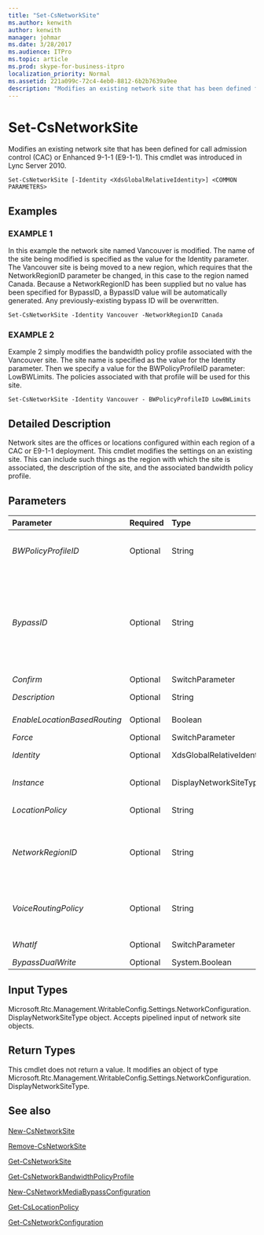 ```yaml
---
title: "Set-CsNetworkSite"
ms.author: kenwith
author: kenwith
manager: johmar
ms.date: 3/28/2017
ms.audience: ITPro
ms.topic: article
ms.prod: skype-for-business-itpro
localization_priority: Normal
ms.assetid: 221a099c-72c4-4eb0-8812-6b2b7639a9ee
description: "Modifies an existing network site that has been defined for call admission control (CAC) or Enhanced 9-1-1 (E9-1-1). This cmdlet was introduced in Lync Server 2010."
---
```


# Set-CsNetworkSite
 
Modifies an existing network site that has been defined for call admission control (CAC) or Enhanced 9-1-1 (E9-1-1). This cmdlet was introduced in Lync Server 2010.
  
```
Set-CsNetworkSite [-Identity <XdsGlobalRelativeIdentity>] <COMMON PARAMETERS>

```

## Examples

### EXAMPLE 1

In this example the network site named Vancouver is modified. The name of the site being modified is specified as the value for the Identity parameter. The Vancouver site is being moved to a new region, which requires that the NetworkRegionID parameter be changed, in this case to the region named Canada. Because a NetworkRegionID has been supplied but no value has been specified for BypassID, a BypassID value will be automatically generated. Any previously-existing bypass ID will be overwritten.
  
```
Set-CsNetworkSite -Identity Vancouver -NetworkRegionID Canada
```

### EXAMPLE 2

Example 2 simply modifies the bandwidth policy profile associated with the Vancouver site. The site name is specified as the value for the Identity parameter. Then we specify a value for the BWPolicyProfileID parameter: LowBWLimits. The policies associated with that profile will be used for this site.
  
```
Set-CsNetworkSite -Identity Vancouver - BWPolicyProfileID LowBWLimits
```

## Detailed Description

Network sites are the offices or locations configured within each region of a CAC or E9-1-1 deployment. This cmdlet modifies the settings on an existing site. This can include such things as the region with which the site is associated, the description of the site, and the associated bandwidth policy profile.
  
## Parameters

|**Parameter**|**Required**|**Type**|**Description**|
|:-----|:-----|:-----|:-----|
| _BWPolicyProfileID_ <br/> |Optional  <br/> |String  <br/> |The Identity of the bandwidth policy profile that will define the limitations for this site. You can retrieve a list of available profiles by calling the **Get-CsNetworkBandwidthPolicyProfile** cmdlet. <br/> If you specify a value for this parameter, you must also specify a value for the NetworkRegionID parameter.  <br/> |
| _BypassID_ <br/> |Optional  <br/> |String  <br/> |A globally unique identifier (GUID). This GUID is used to map network sites to media bypass settings within a CAC or E9-1-1 network configuration. (Use this BypassID value in the call to the **New-CsNetworkMediaBypassConfiguration** cmdlet.) <br/> If you specify a value for this parameter you must also specify a value for the NetworkRegionID parameter. If you do not specify a value for this parameter but you do specify a NetworkRegionID, a BypassID will be automatically generated.  <br/> If you explicitly specify a value, it must be in the format of a GUID (for example, 3b24a047-dce6-48b2-9f20-9fbff17ed62a). We recommend that you supply a value for NetworkRegionID and allow the BypassID value to be auto-generated. If you manually enter a value, you will receive a confirmation prompt to verify that you don't want the value to be auto-generated.  <br/> |
| _Confirm_ <br/> |Optional  <br/> |SwitchParameter  <br/> |Prompts you for confirmation before executing the command.  <br/> |
| _Description_ <br/> |Optional  <br/> |String  <br/> |A string that describes the site. This parameter can be used to provide a more descriptive explanation of what the site is for or where it is than can be expressed by the Identity alone.  <br/> |
| _EnableLocationBasedRouting_ <br/> |Optional  <br/> |Boolean  <br/> |When set to True, voice routing will be managed by taking into account the location of both the user placing the call and the user receiving the call. The default value is False.  <br/> |
| _Force_ <br/> |Optional  <br/> |SwitchParameter  <br/> |Suppresses any confirmation prompts that would otherwise be displayed before making changes.  <br/> |
| _Identity_ <br/> |Optional  <br/> |XdsGlobalRelativeIdentity  <br/> |The unique identifier of the network site you want to modify. Sites are created only at the global scope, so you do not need to specify a scope. Instead, you need to specify only the network site ID.  <br/> |
| _Instance_ <br/> |Optional  <br/> |DisplayNetworkSiteType  <br/> |A reference to a network site object (an object of type Microsoft.Rtc.Management.WritableConfig.Settings.NetworkConfiguration.DisplayNetworkSiteType). This object can be retrieved by calling the **Get-CsNetworkSite** cmdlet. <br/> |
| _LocationPolicy_ <br/> |Optional  <br/> |String  <br/> |The name of the location policy associated with this site. The location policy assigns specific E9-1-1 settings to the site. To retrieve a list of location policies, call the **Get-CsLocationPolicy** cmdlet. <br/> |
| _NetworkRegionID_ <br/> |Optional  <br/> |String  <br/> |The Identity of the network region that this site is associated with. This parameter must contain a value if you want to provide a BypassID (either through auto-generation or manually), or if the EnableBandwidthPolicyCheck property of the network configuration is True. You can retrieve the network configuration settings by calling the **Get-CsNetworkConfiguration** cmdlet. <br/> If a BypassID exists on this site already and you don't specify a value for the BypassID parameter, the existing BypassID will be overwritten by an auto-generated BypassID.  <br/> |
| _VoiceRoutingPolicy_ <br/> |Optional  <br/> |String  <br/> |Per-user voice routing policy to be assigned to the site. For example:  <br/>  `-VoiceRoutingPolicy "RedmondVoiceRouting"` <br/> Note that you must specify a per-user policy; global and/or site policies cannot be assigned to a site using the VoiceRoutingPolicy parameter.  <br/> This parameter was introduced in the February, 2013 release of Lync Server 2013.  <br/> |
| _WhatIf_ <br/> |Optional  <br/> |SwitchParameter  <br/> |Describes what would happen if you executed the command without actually executing the command.  <br/> |
| _BypassDualWrite_ <br/> |Optional  <br/> |System.Boolean  <br/> |PARAMVALUE: $true | $false  <br/> |
   
## Input Types

Microsoft.Rtc.Management.WritableConfig.Settings.NetworkConfiguration.DisplayNetworkSiteType object. Accepts pipelined input of network site objects.
  
## Return Types

This cmdlet does not return a value. It modifies an object of type Microsoft.Rtc.Management.WritableConfig.Settings.NetworkConfiguration.DisplayNetworkSiteType.
  
## See also

#### 

[New-CsNetworkSite](new-csnetworksite.md)
  
[Remove-CsNetworkSite](remove-csnetworksite.md)
  
[Get-CsNetworkSite](get-csnetworksite.md)
  
[Get-CsNetworkBandwidthPolicyProfile](get-csnetworkbandwidthpolicyprofile.md)
  
[New-CsNetworkMediaBypassConfiguration](new-csnetworkmediabypassconfiguration.md)
  
[Get-CsLocationPolicy](get-cslocationpolicy.md)
  
[Get-CsNetworkConfiguration](get-csnetworkconfiguration.md)

